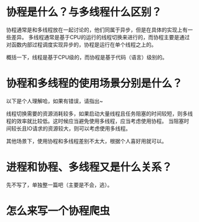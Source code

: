 # 协程是什么？与多线程什么区别？

协程通常是和多线程放在一起讨论的，他们同属于异步，但是在具体的实现上有一些差异。
多线程通常是基于CPU的运行的线程切换来进行的，而协程主要是通过对函数内部过程调度实现异步的，协程是运行在单个线程之上的。

概括一下，线程是基于CPU级的，而协程是基于代码（语言）级别的。

# 协程和多线程的使用场景分别是什么？
以下是个人理解哈，如果有错误，请指出~

线程切换需要的资源消耗较多，如果启动大量线程且任务阻塞的时间较短，则多线程的效率就比较低。这时候应当避免使用多线程，应当考虑使用协程。
当阻塞时间较长且IO请求的资源较大，则可以考虑使用多线程。

其他场景下，使用协程和多线程差别不太大，根据个人喜好用就可以。

# 进程和协程、多线程又是什么关系？

先不写了，单独整一篇吧（主要是不会，逃）。

# 怎么来写一个协程爬虫
